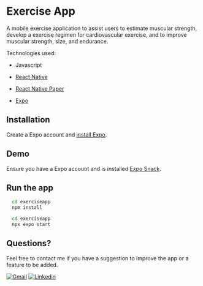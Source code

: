 
# Exercise App

A mobile exercise application to assist users to estimate muscular strength, develop a exercise regimen for cardiovascular exercise, and to improve muscular strength, size, and endurance. 

Technologies used: 
- Javascript

- [React Native](https://reactnative.dev/docs/getting-started)

- [React Native Paper](https://callstack.github.io/react-native-paper/getting-started.html)

- [Expo](https://docs.expo.dev/)


## Installation
Create a Expo account and [install Expo](https://docs.expo.dev/get-started/installation/). 

## Demo
Ensure you have a Expo account and is installed [Expo Snack](https://snack.expo.dev/@danielekpark/17481f). 

## Run the app

```bash
  cd exerciseapp
  npm install
```

```bash
  cd exerciseapp
  npx expo start
```

## Questions?
Feel free to contact me if you have a suggestion to improve the app or a feature to be added. 


[![Gmail](https://img.shields.io/badge/Gmail-D14836?style=for-the-badge&logo=gmail&logoColor=white)](daniel.ek.park@gmail.com)
[![Linkedin](https://img.shields.io/badge/Linkedin-Linkedin%20-blue)](https://www.linkedin.com/in/daniel-park-70878119a/)
